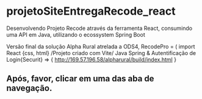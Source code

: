 # projetoSiteEntregaRecode_react
Desenvolvendo Projeto Recode através da ferramenta React, consumindo uma API em Java, utilizando o ecossystem Spring Boot

Versão final da solução Alpha Rural atrelada a ODS4, RecodePro = ( import React {css, html} /Projeto criado com Vite/ Java Spring & Autentificação de Login{Securit} => {
  http://169.57.196.58/alpharural/build/index.html
}

## Após, favor, clicar em uma das aba de navegação.

